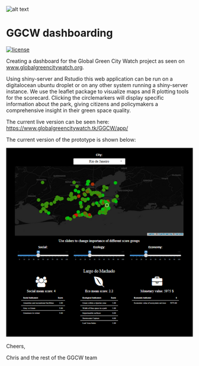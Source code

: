 ![alt text][header]

[header]: https://github.com/krakchris/GGCW_GBDX_tools/blob/master/header.PNG "header"

# GGCW dashboarding

[![license](https://img.shields.io/badge/Licence-GPL%203.0-green.svg)](https://github.com/krakchris/GGCW_dashboarding/blob/master/LICENSE)

Creating a dashboard for the Global Green City Watch project as seen on www.globalgreencitywatch.org.

Using shiny-server and Rstudio this web application can be run on a digitalocean ubuntu droplet or on any other system running a shiny-server instance.
We use the leaflet package to visualize maps and R plotting tools for the scorecard. Clicking the circlemarkers will display specific information about the park, giving citizens and policymakers a comprehensive insight in their green space quality.

The current live version can be seen here: 
https://www.globalgreencitywatch.tk/GGCW/app/


The current version of the prototype is shown below:


![alt text][example]

[example]: https://github.com/krakchris/GGCW/blob/master/Voorbeeld_GGCW.png "example dashboard"



Cheers, 

Chris and the rest of the GGCW team
